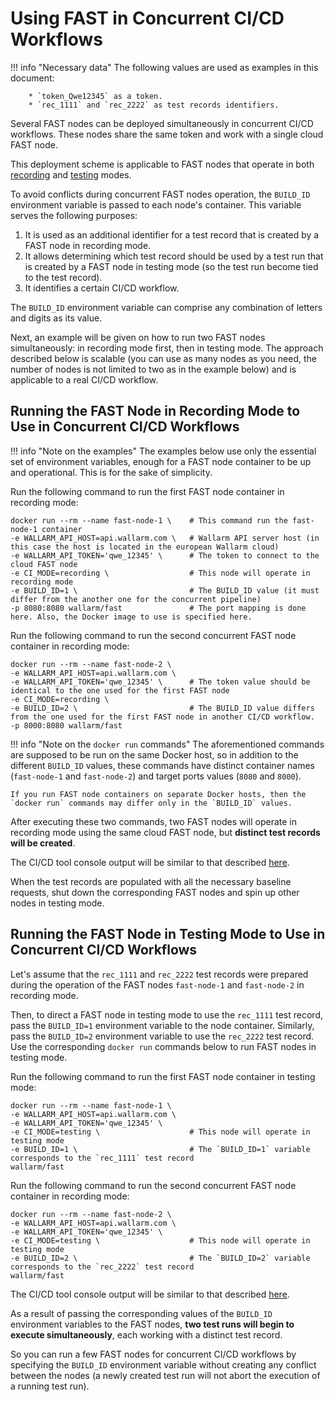 [doc-ci-recording]:             ci-mode-recording.md
[doc-ci-recording-example]:     ci-mode-recording.md#deployment-of-a-fast-node-in-recording-mode
[doc-ci-testing]:               ci-mode-testing.md
[doc-ci-testing-example]:       ci-mode-testing.md#deployment-of-a-fast-node-in-the-testing-mode

#   Using FAST in Concurrent CI/CD Workflows

!!! info "Necessary data" 
    The following values are used as examples in this document:

        * `token_Qwe12345` as a token.
        * `rec_1111` and `rec_2222` as test records identifiers.

Several FAST nodes can be deployed simultaneously in concurrent CI/CD workflows. These nodes share the same token and work with a single cloud FAST node.

This deployment scheme is applicable to FAST nodes that operate in both [recording][doc-ci-recording] and [testing][doc-ci-testing] modes.

To avoid conflicts during concurrent FAST nodes operation, the `BUILD_ID` environment variable is passed to each node's container. This variable serves the following purposes:
1.  It is used as an additional identifier for a test record that is created by a FAST node in recording mode.
2.  It allows determining which test record should be used by a test run that is created by a FAST node in testing mode (so the test run become tied to the test record). 
3.  It identifies a certain CI/CD workflow.

The `BUILD_ID` environment variable can comprise any combination of letters and digits as its value.

Next, an example will be given on how to run two FAST nodes simultaneously: in recording mode first, then in testing mode. The approach described below is scalable (you can use as many nodes as you need, the number of nodes is not limited to two as in the example below) and is applicable to a real CI/CD workflow.


##  Running the FAST Node in Recording Mode to Use in Concurrent CI/CD Workflows

!!! info "Note on the examples"
    The examples below use only the essential set of environment variables, enough for a FAST node container to be up and operational. This is for the sake of simplicity. 

Run the following command to run the first FAST node container in recording mode:

```
docker run --rm --name fast-node-1 \    # This command run the fast-node-1 container
-e WALLARM_API_HOST=api.wallarm.com \   # Wallarm API server host (in this case the host is located in the european Wallarm cloud)
-e WALLARM_API_TOKEN='qwe_12345' \      # The token to connect to the cloud FAST node
-e CI_MODE=recording \                  # This node will operate in recording mode
-e BUILD_ID=1 \                         # The BUILD_ID value (it must differ from the another one for the concurrent pipeline)
-p 8080:8080 wallarm/fast               # The port mapping is done here. Also, the Docker image to use is specified here.
```

Run the following command to run the second concurrent FAST node container in recording mode:

```
docker run --rm --name fast-node-2 \
-e WALLARM_API_HOST=api.wallarm.com \
-e WALLARM_API_TOKEN='qwe_12345' \      # The token value should be identical to the one used for the first FAST node
-e CI_MODE=recording \
-e BUILD_ID=2 \                         # The BUILD_ID value differs from the one used for the first FAST node in another CI/CD workflow.
-p 8000:8080 wallarm/fast
```

!!! info "Note on the `docker run` commands"
    The aforementioned commands are supposed to be run on the same Docker host, so in addition to the different `BUILD_ID` values, these commands have distinct container names (`fast-node-1` and `fast-node-2`) and target ports values (`8080` and `8000`).
    
    If you run FAST node containers on separate Docker hosts, then the `docker run` commands may differ only in the `BUILD_ID` values.

After executing these two commands, two FAST nodes will operate in recording mode using the same cloud FAST node, but **distinct test records will be created**.

The CI/CD tool console output will be similar to that described [here][doc-ci-recording-example].

When the test records are populated with all the necessary baseline requests, shut down the corresponding FAST nodes and spin up other nodes in testing mode.

##  Running the FAST Node in Testing Mode to Use in Concurrent CI/CD Workflows

Let's assume that the `rec_1111` and `rec_2222` test records were prepared during the operation of the FAST nodes `fast-node-1` and `fast-node-2` in recording mode.  

Then, to direct a FAST node in testing mode to use the `rec_1111` test record, pass the `BUILD_ID=1` environment variable to the node container. Similarly, pass the `BUILD_ID=2` environment variable to use the `rec_2222` test record. Use the corresponding `docker run` commands below to run FAST nodes in testing mode.

Run the following command to run the first FAST node container in testing mode:

```
docker run --rm --name fast-node-1 \
-e WALLARM_API_HOST=api.wallarm.com \
-e WALLARM_API_TOKEN='qwe_12345' \
-e CI_MODE=testing \                    # This node will operate in testing mode
-e BUILD_ID=1 \                         # The `BUILD_ID=1` variable corresponds to the `rec_1111` test record
wallarm/fast
```

Run the following command to run the second concurrent FAST node container in recording mode:

```
docker run --rm --name fast-node-2 \
-e WALLARM_API_HOST=api.wallarm.com \
-e WALLARM_API_TOKEN='qwe_12345' \
-e CI_MODE=testing \                    # This node will operate in testing mode
-e BUILD_ID=2 \                         # The `BUILD_ID=2` variable corresponds to the `rec_2222` test record
wallarm/fast
```

The CI/CD tool console output will be similar to that described [here][doc-ci-testing-example].

As a result of passing the corresponding values of the `BUILD_ID` environment variables to the FAST nodes, **two test runs will begin to execute simultaneously**, each working with a distinct test record.

So you can run a few FAST nodes for concurrent CI/CD workflows by specifying the `BUILD_ID` environment variable without creating any conflict between the nodes (a newly created test run will not abort the execution of a running test run).  